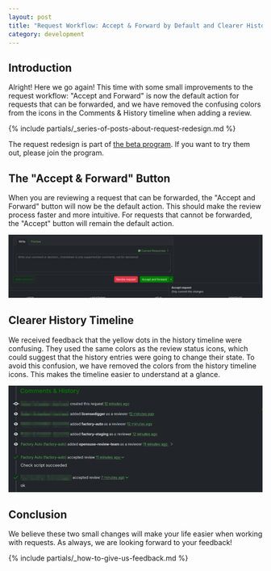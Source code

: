 ```yaml
---
layout: post
title: "Request Workflow: Accept & Forward by Default and Clearer History"
category: development
---
```


## Introduction

Alright! Here we go again! This time with some small improvements to the request workflow: "Accept and Forward" is now the default action for requests that can be forwarded, and we have removed the confusing colors from the icons in the Comments & History timeline when adding a review.

{% include partials/_series-of-posts-about-request-redesign.md %}

The request redesign is part of [the beta program](/2018/10/04/the-beta-program/). If you want to try them out, please join the program.

## The "Accept & Forward" Button

When you are reviewing a request that can be forwarded, the "Accept and Forward" button will now be the default action. This should make the review process faster and more intuitive. For requests that cannot be forwarded, the "Accept" button will remain the default action.

<img src="/images/posts/2025-10-10-request-workflow-improvements/2025-10-10-accept-and-forward.png" alt="Accept and Forward button" width="800px">

## Clearer History Timeline

We received feedback that the yellow dots in the history timeline were confusing. They used the same colors as the review status icons, which could suggest that the history entries were going to change their state. To avoid this confusion, we have removed the colors from the history timeline icons. This makes the timeline easier to understand at a glance.

<img src="/images/posts/2025-10-10-request-workflow-improvements/2025-10-10-history-timeline.png" alt="History timeline with plain icons" width="800px">

## Conclusion

We believe these two small changes will make your life easier when working with requests. As always, we are looking forward to your feedback!

{% include partials/_how-to-give-us-feedback.md %}
